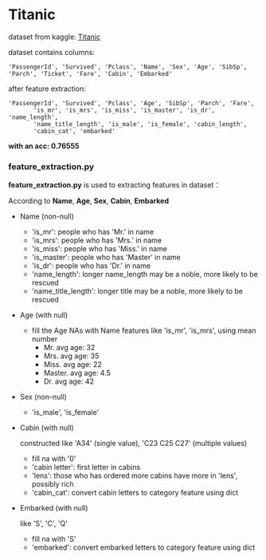 # Titanic

dataset from kaggle: [Titanic](https://www.kaggle.com/c/titanic/)

dataset contains columns:

```
'PassengerId', 'Survived', 'Pclass', 'Name', 'Sex', 'Age', 'SibSp', 'Parch', 'Ticket', 'Fare', 'Cabin', 'Embarked'
```

after feature extraction:

```
'PassengerId', 'Survived', 'Pclass', 'Age', 'SibSp', 'Parch', 'Fare',
       'is_mr', 'is_mrs', 'is_miss', 'is_master', 'is_dr', 'name_length',
       'name_title_length', 'is_male', 'is_female', 'cabin_length',
       'cabin_cat', 'embarked'
```

__with an acc: 0.76555__

### feature_extraction.py



__feature_extraction.py__ is used to extracting features in dataset：

According to __Name__, __Age__, __Sex__, __Cabin__, __Embarked__

+ Name (non-null)

  + 'is_mr': people who has 'Mr.' in name
  + 'is_mrs': people who has 'Mrs.' in name
  + 'is_miss': people who has 'Miss.' in name
  + 'is_master': people who has 'Master' in name
  + 'is_dr': people who has 'Dr.' in name
  + 'name_length': longer name_length may be a noble,  more likely to be rescued
  + 'name_title_length':  longer title may be a noble,  more likely to be rescued

+ Age (with null)

  + fill the Age NAs with Name features like 'is_mr', 'is_mrs', using mean number
    + Mr. avg age: 32
    + Mrs. avg age: 35
    + Miss. avg age: 22
    + Master. avg age: 4.5
    + Dr. avg age: 42

+ Sex (non-null)

  + 'is_male', 'is_female'

+ Cabin (with null)

  constructed like 'A34' (single value), 'C23 C25 C27' (multiple values)

  + fill na with '0'
  + 'cabin letter':  first letter in cabins
  + 'lens': those who has ordered more cabins have more in 'lens', possibly rich
  + 'cabin_cat': convert cabin letters to category feature using dict

+ Embarked (with null)

  like 'S', 'C', 'Q'

  + fill na with 'S'
  + 'embarked': convert embarked letters to category feature using dict